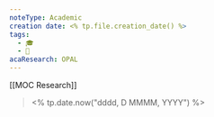 ```yaml
---
noteType: Academic
creation date: <% tp.file.creation_date() %>
tags:
  - 🎓
  - 🌱
acaResearch: OPAL
---
```

[[MOC Research]]
> <% tp.date.now("dddd, D MMMM, YYYY") %>

